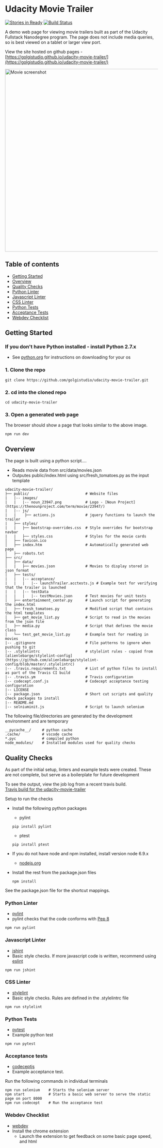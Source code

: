 # Udacity Movie Trailer

[![Stories in Ready](https://badge.waffle.io/golgistudio/udacity-movie-trailer.png?label=ready&title=Ready)](https://waffle.io/golgistudio/udacity-movie-trailer)    [![Build Status](https://travis-ci.org/golgistudio/udacity-movie-trailer.svg?branch=master)](https://travis-ci.org/golgistudio/udacity-movie-trailer)

A demo web page for viewing movie trailers built as part of the Udacity Fullstack Nanodegree program.
The page does not include media queries, so is best viewed on a tablet or larger view port.

View the site hosted on github pages - [https://golgistudio.github.io/udacity-movie-trailer/](https://golgistudio.github.io/udacity-movie-trailer/)

<img src="https://raw.githubusercontent.com/wiki/golgistudio/udacity-movie-trailer/images/movie_screenshot.png" alt="Movie screenshot" width="600">

## Table of contents

* [Getting Started](#getting-started)
* [Overview](#overview)
* [Quality Checks](#quality-checks)
 * [Python Linter](#python-linter)
 * [Javascript Linter](#javascript-linter)
 * [CSS Linter](#css-linter)
 * [Python Tests](#python-tests)
 * [Acceptance Tests](#acceptance-tests)
 * [Webdev Checklist](#webdev-checklist)


## Getting Started

### If you don't have Python installed - install Python 2.7.x 
   - See [python.org](https://www.python.org/downloads/) for instructions on downloading for your os

### 1. Clone the repo

```
git clone https://github.com/golgistudio/udacity-movie-trailer.git
```

### 2. cd into the cloned repo

```
cd udacity-movie-trailer
```

### 3. Open a generated web page
The browser should show a page that looks similar to the above image.

```
npm run dev
```

## Overview

The page is built using a python script....
* Reads movie data from src/data/movies.json
* Outputes public/index.html using src/fresh_tomatoes.py as the input template   

```
udacity-movie-trailer/
├── public/                          # Website files
|   |-- images/
|   |   |-- noun_23947.png           # Logo - [Noun Project](https://thenounproject.com/term/movie/23947/) 
|   |-- js/   
|   |    ├── actions.js              # jquery functions to launch the trailer
|   ├── styles/
|   |   ├── bootstrap-overrides.css  # Style overrides for bootstrap navbar
|   |   ├── styles.css               # Styles for the movie cards
│   ├── favicon.ico
│   ├── index.htm                    # Automatically generated web page
│   ├── robots.txt
├── src/
│   ├── data/                
│   |   ├── movies.json              # Movies to display stored in json format
│   ├── tests/
|   |   |-- acceptance/
|   |   |   |-- launchTrailer.acctests.js # Example test for verifying that the trailer is launched
|   |   |-- testData
|   |   |   |-- testMovies.json      # Test movies for unit tests
│   ├── entertainment_center.py      # Launch script for generating the index.html
│   ├── fresh_tomatoes.py            # Modified script that contains the html templates
│   ├── get_movie_list.py            # Script to read in the movies from the json file
│   ├── media.py                     # Script that defines the movie class
│   └── test_get_movie_list.py       # Example test for reading in movies
|-- .gitignore                       # File patterns to ignore when pushing to git
|-- .stylelintrc                     # stylelint rules - copied from [alienlebarge/stylelint-config](https://github.com/alienlebarge/stylelint-config/blob/master/.stylelintrc)
|-- .travis.requirements.txt         # List of python files to install as part of the Travis CI build
|-- .travis.ym                       # Travis configuration
|-- codecept.conf.js                 # Codecept acceptance testing configuration
|-- LICENSE
|-- package.json                     # Short cut scripts and quality check packages to install
|-- README.md
|-- selniuminit.js                   # Script to launch selenium
```

The following file/directories are generated by the development environment and are temporary
```
__pycache__/     # python cache
.cache/          # vscode cache
*.pyc            # compiled python
node_modules/    # Installed modules used for quality checks 
```

## Quality Checks

As part of the initial setup, linters and example tests were created.  These are not
complete, but serve as a boilerplate for future development

To see the output, view the job log from a recent travis build.  
[Travis build for the udacity-movie-trailer](https://travis-ci.org/golgistudio/udacity-movie-trailer)

Setup to run the checks
* Install the following python packages
  * pylint
  ```
  pip install pylint
  ```
  * ptest
  ```
  pip install ptest 
  ```
* If you do not have node and npm installed, install version node 6.9.x
  * [nodejs.org](https://nodejs.org/en/download/)

* Install the rest from the package.json files
  ```
  npm install
  ```

See the package.json file for the shortcut mappings.

### Python Linter
* [pylint](https://www.pylint.org/)
* pylint checks that the code conforms with [Pep 8](https://www.python.org/dev/peps/pep-0008/) 

```
npm run pylint
```

### Javascript Linter
* [jshint](http://jshint.com/)
* Basic style checks.  If more javascript code is written, recommend using [eslint](http://eslint.org/)

```
npm run jshint
```

### CSS Linter
* [stylelint](http://stylelint.io/)
* Basic style checks. Rules are defined in the .stylelintrc file

```
npm run stylelint
```

### Python Tests
* [pytest](http://doc.pytest.org/en/latest/)
* Example python test

```
npm run pytest
```

### Acceptance tests
* [codeceptjs](http://codecept.io/)
* Example acceptance test.

Run the following commands in individual terminals

```
npm run selenium    # Starts the selenium server
npm start           # Starts a basic web server to serve the static page on port 8000
npm run codecept    # Run the acceptance test
```

### Webdev Checklist
* [webdev](http://webdevchecklist.com/)
* Install the chrome extension
  * Launch the extension to get feedback on some basic page speed, and html


